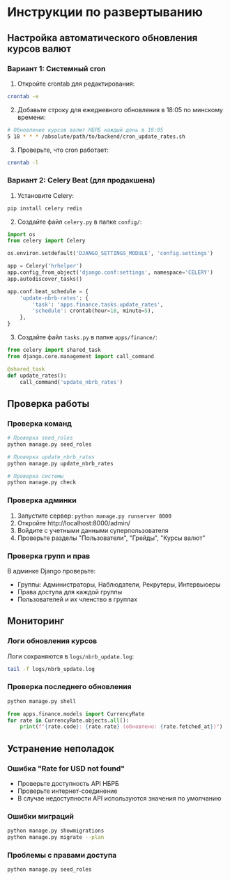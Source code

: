 # Инструкции по развертыванию

## Настройка автоматического обновления курсов валют

### Вариант 1: Системный cron

1. Откройте crontab для редактирования:
```bash
crontab -e
```

2. Добавьте строку для ежедневного обновления в 18:05 по минскому времени:
```bash
# Обновление курсов валют НБРБ каждый день в 18:05
5 18 * * * /absolute/path/to/backend/cron_update_rates.sh
```

3. Проверьте, что cron работает:
```bash
crontab -l
```

### Вариант 2: Celery Beat (для продакшена)

1. Установите Celery:
```bash
pip install celery redis
```

2. Создайте файл `celery.py` в папке `config/`:
```python
import os
from celery import Celery

os.environ.setdefault('DJANGO_SETTINGS_MODULE', 'config.settings')

app = Celery('hrhelper')
app.config_from_object('django.conf:settings', namespace='CELERY')
app.autodiscover_tasks()

app.conf.beat_schedule = {
    'update-nbrb-rates': {
        'task': 'apps.finance.tasks.update_rates',
        'schedule': crontab(hour=18, minute=5),
    },
}
```

3. Создайте файл `tasks.py` в папке `apps/finance/`:
```python
from celery import shared_task
from django.core.management import call_command

@shared_task
def update_rates():
    call_command('update_nbrb_rates')
```

## Проверка работы

### Проверка команд
```bash
# Проверка seed_roles
python manage.py seed_roles

# Проверка update_nbrb_rates
python manage.py update_nbrb_rates

# Проверка системы
python manage.py check
```

### Проверка админки
1. Запустите сервер: `python manage.py runserver 8000`
2. Откройте http://localhost:8000/admin/
3. Войдите с учетными данными суперпользователя
4. Проверьте разделы "Пользователи", "Грейды", "Курсы валют"

### Проверка групп и прав
В админке Django проверьте:
- Группы: Администраторы, Наблюдатели, Рекрутеры, Интервьюеры
- Права доступа для каждой группы
- Пользователей и их членство в группах

## Мониторинг

### Логи обновления курсов
Логи сохраняются в `logs/nbrb_update.log`:
```bash
tail -f logs/nbrb_update.log
```

### Проверка последнего обновления
```bash
python manage.py shell
```
```python
from apps.finance.models import CurrencyRate
for rate in CurrencyRate.objects.all():
    print(f"{rate.code}: {rate.rate} (обновлено: {rate.fetched_at})")
```

## Устранение неполадок

### Ошибка "Rate for USD not found"
- Проверьте доступность API НБРБ
- Проверьте интернет-соединение
- В случае недоступности API используются значения по умолчанию

### Ошибки миграций
```bash
python manage.py showmigrations
python manage.py migrate --plan
```

### Проблемы с правами доступа
```bash
python manage.py seed_roles
```
